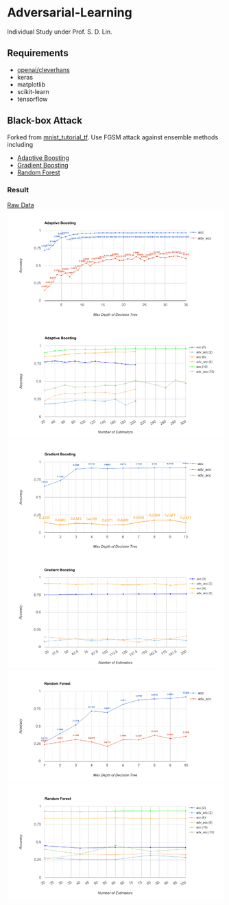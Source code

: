 # Adversarial-Learning
Individual Study under Prof. S. D. Lin.

## Requirements
- [openai/cleverhans](https://github.com/openai/cleverhans)
- keras
- matplotlib
- scikit-learn
- tensorflow

## Black-box Attack
Forked from [mnist_tutorial_tf](https://github.com/openai/cleverhans/blob/master/tutorials/mnist_tutorial_tf.md). Use FGSM attack against ensemble methods including
- [Adaptive Boosting](http://scikit-learn.org/stable/modules/generated/sklearn.ensemble.AdaBoostClassifier.html#sklearn.ensemble.AdaBoostClassifier)
- [Gradient Boosting](http://scikit-learn.org/stable/modules/generated/sklearn.ensemble.GradientBoostingClassifier.html#sklearn.ensemble.GradientBoostingClassifier)
- [Random Forest](http://scikit-learn.org/stable/modules/generated/sklearn.ensemble.RandomForestClassifier.html#sklearn.ensemble.RandomForestClassifier)

### Result
[Raw Data](https://docs.google.com/spreadsheets/d/1JOjMBLfvOUO2KTs3KoKVAsflTY2UgGV9KIjrm5FAA5Q/pubhtml)
![Adaptive Boosting Accuracy-Max_Depth](assets/adaboost_acc_dep.png)
<img src="https://github.com/frankyjuang/Adversarial-Learning/blob/master/chart/adaboost_acc_est.png?raw=true" alt="Adaptive Boosting Accuracy-N_Estimators">
<img src="https://github.com/frankyjuang/Adversarial-Learning/blob/master/chart/gradboost_acc_dep.png?raw=true" alt="Gradient Boosting Accuracy-Max_Depth">
<img src="https://github.com/frankyjuang/Adversarial-Learning/blob/master/chart/gradboost_acc_est.png?raw=true" alt="Gradient oosting Accuracy-N_Estimators">
<img src="https://github.com/frankyjuang/Adversarial-Learning/blob/master/chart/randforest_acc_dep.png?raw=true" alt="Random Forest Accuracy-Max_Depth">
<img src="https://github.com/frankyjuang/Adversarial-Learning/blob/master/chart/randforest_acc_est.png?raw=true" alt="Random Forest Accuracy-N_Estimators">

